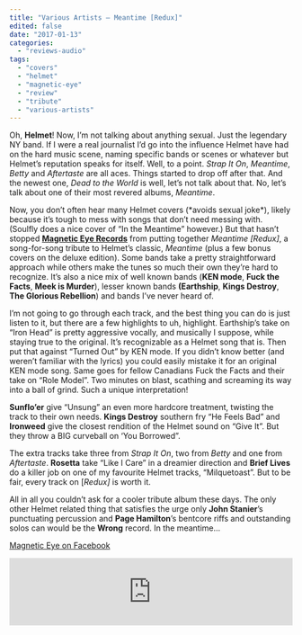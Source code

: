 ```yaml
---
title: "Various Artists – Meantime [Redux]"
edited: false
date: "2017-01-13"
categories:
  - "reviews-audio"
tags:
  - "covers"
  - "helmet"
  - "magnetic-eye"
  - "review"
  - "tribute"
  - "various-artists"
---
```


Oh, **Helmet**! Now, I’m not talking about anything sexual. Just the legendary NY band. If I were a real journalist I’d go into the influence Helmet have had on the hard music scene, naming specific bands or scenes or whatever but Helmet’s reputation speaks for itself. Well, to a point. _Strap It On_, _Meantime_, _Betty_ and _Aftertaste_ are all aces. Things started to drop off after that. And the newest one, _Dead to the World_ is well, let’s not talk about that. No, let’s talk about one of their most revered albums, _Meantime_.

Now, you don’t often hear many Helmet covers (\*avoids sexual joke\*), likely because it’s tough to mess with songs that don’t need messing with. (Soulfly does a nice cover of “In the Meantime” however.) But that hasn’t stopped [**Magnetic Eye Records**](http://www.merhq.net/) from putting together _Meantime \[Redux\]_, a song-for-song tribute to Helmet’s classic, _Meantime_ (plus a few bonus covers on the deluxe edition). Some bands take a pretty straightforward approach while others make the tunes so much their own they’re hard to recognize. It’s also a nice mix of well known bands (**KEN mode**, **Fuck the Facts**, **Meek is Murder**), lesser known bands **(Earthship**, **Kings Destroy**, **The Glorious Rebellion**) and bands I’ve never heard of.

I’m not going to go through each track, and the best thing you can do is just listen to it, but there are a few highlights to uh, highlight. Earthship’s take on “Iron Head” is pretty aggressive vocally, and musically I suppose, while staying true to the original. It’s recognizable as a Helmet song that is. Then put that against “Turned Out” by KEN mode. If you didn’t know better (and weren’t familiar with the lyrics) you could easily mistake it for an original KEN mode song. Same goes for fellow Canadians Fuck the Facts and their take on “Role Model”. Two minutes on blast, scathing and screaming its way into a ball of grind. Such a unique interpretation!

**Sunflo’er** give “Unsung” an even more hardcore treatment, twisting the track to their own needs. **Kings Destroy** southern fry “He Feels Bad” and **Ironweed** give the closest rendition of the Helmet sound on “Give It”. But they throw a BIG curveball on ‘You Borrowed”.

The extra tracks take three from _Strap It On_, two from _Betty_ and one from _Aftertaste_. **Rosetta** take “Like I Care” in a dreamier direction and **Brief Lives** do a killer job on one of my favourite Helmet tracks, “Milquetoast”. But to be fair, every track on \[_Redux\]_ is worth it.

All in all you couldn’t ask for a cooler tribute album these days. The only other Helmet related thing that satisfies the urge only **John Stanier**’s punctuating percussion and **Page Hamilton**’s bentcore riffs and outstanding solos can would be the **Wrong** record. In the meantime…

[Magnetic Eye on Facebook](https://www.facebook.com/MagneticEyeRecords/)

<iframe style="border: 0; width: 100%; height: 120px;" src="https://bandcamp.com/EmbeddedPlayer/album=4210992479/size=large/bgcol=ffffff/linkcol=0687f5/tracklist=false/artwork=small/transparent=true/" width="300" height="150" seamless=""><span style="font-weight: 400;"><a href="http://reduxrecords.bandcamp.com/album/meantime-redux-i-deluxe-edition">Meantime [Redux] I Deluxe Edition by Various Artists</a></span></iframe>
